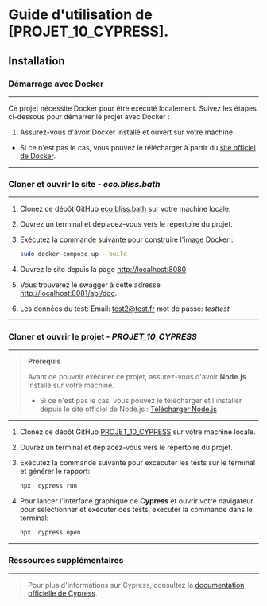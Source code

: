 # Guide d'utilisation de [PROJET_10_CYPRESS].

## Installation


### Démarrage avec Docker
---
Ce projet nécessite Docker pour être exécuté localement. Suivez les étapes ci-dessous pour démarrer le projet avec Docker :

1. Assurez-vous d'avoir Docker installé et ouvert sur votre machine. 
- Si ce n'est pas le cas, vous pouvez le télécharger à partir du [site officiel de Docker](https://www.docker.com/get-started).
---
### Cloner et ouvrir le site - *eco.bliss.bath*
---
1. Clonez ce dépôt GitHub [eco.bliss.bath](https://github.com/OpenClassrooms-Student-Center/TesteurLogiciel_Automatisez_des_tests_pour_une_boutique_en_ligne) sur votre machine locale.
2. Ouvrez un terminal et déplacez-vous vers le répertoire du projet.
3. Exécutez la commande suivante pour construire l'image Docker : 
    ```bash
    sudo docker-compose up --build
    ```

4. Ouvrez le site depuis la page [http://localhost:8080](http://localhost:8080)

5. Vous trouverez le swagger à cette adresse [http://localhost:8081/api/doc](http://localhost:8081/api/doc).
 
6. Les données du test: Email: test2@test.fr mot de passe:  *testtest*

---
### Cloner et ouvrir le projet - *PROJET_10_CYPRESS*
---

>
> **Prérequis**
>
> Avant de pouvoir exécuter ce projet, assurez-vous d'avoir **Node.js** installé sur votre machine. 
>- Si ce n'est pas le cas, vous pouvez le télécharger et l'installer depuis le site officiel de Node.js : [Télécharger Node.js](https://nodejs.org/)
---

1. Clonez ce dépôt GitHub [PROJET_10_CYPRESS](https://github.com/Cinq-A/Projet_10_Cypress_AMER) sur votre machine locale.
2. Ouvrez un terminal et déplacez-vous vers le répertoire du projet.

3. Exécutez la commande suivante pour excecuter les tests sur le terminal et générer le rapport: 

    ```bash
    npx  cypress run
    ```

4. Pour lancer l'interface graphique de **Cypress** et ouvrir  votre navigateur pour sélectionner et exécuter des tests, executer la commande dans le terminal: 
    ```bash
    npx  cypress open
    ```
---    
### Ressources supplémentaires
---

>
> Pour plus d'informations sur Cypress, consultez la [documentation officielle de Cypress](https://docs.cypress.io/).

